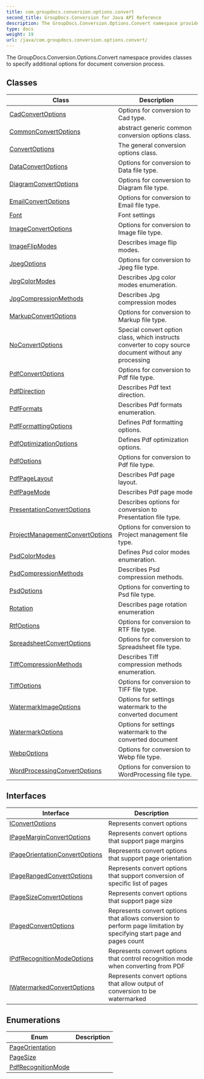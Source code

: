 ```yaml
---
title: com.groupdocs.conversion.options.convert
second_title: GroupDocs.Conversion for Java API Reference
description: The GroupDocs.Conversion.Options.Convert namespace provides classes to specify additional options for document conversion process.
type: docs
weight: 19
url: /java/com.groupdocs.conversion.options.convert/
---
```


The GroupDocs.Conversion.Options.Convert namespace provides classes to specify additional options for document conversion process.


## Classes

| Class | Description |
| --- | --- |
| [CadConvertOptions](../com.groupdocs.conversion.options.convert/cadconvertoptions) | Options for conversion to Cad type. |
| [CommonConvertOptions<TFileType>](../com.groupdocs.conversion.options.convert/commonconvertoptions) | abstract generic common conversion options class. |
| [ConvertOptions<TFileType>](../com.groupdocs.conversion.options.convert/convertoptions) | The general conversion options class. |
| [DataConvertOptions](../com.groupdocs.conversion.options.convert/dataconvertoptions) | Options for conversion to Data file type. |
| [DiagramConvertOptions](../com.groupdocs.conversion.options.convert/diagramconvertoptions) | Options for conversion to Diagram file type. |
| [EmailConvertOptions](../com.groupdocs.conversion.options.convert/emailconvertoptions) | Options for conversion to Email file type. |
| [Font](../com.groupdocs.conversion.options.convert/font) | Font settings |
| [ImageConvertOptions](../com.groupdocs.conversion.options.convert/imageconvertoptions) | Options for conversion to Image file type. |
| [ImageFlipModes](../com.groupdocs.conversion.options.convert/imageflipmodes) | Describes image flip modes. |
| [JpegOptions](../com.groupdocs.conversion.options.convert/jpegoptions) | Options for conversion to Jpeg file type. |
| [JpgColorModes](../com.groupdocs.conversion.options.convert/jpgcolormodes) | Describes Jpg color modes enumeration. |
| [JpgCompressionMethods](../com.groupdocs.conversion.options.convert/jpgcompressionmethods) | Describes Jpg compression modes |
| [MarkupConvertOptions](../com.groupdocs.conversion.options.convert/markupconvertoptions) | Options for conversion to Markup file type. |
| [NoConvertOptions](../com.groupdocs.conversion.options.convert/noconvertoptions) | Special convert option class, which instructs converter to copy source document without any processing |
| [PdfConvertOptions](../com.groupdocs.conversion.options.convert/pdfconvertoptions) | Options for conversion to Pdf file type. |
| [PdfDirection](../com.groupdocs.conversion.options.convert/pdfdirection) | Describes Pdf text direction. |
| [PdfFormats](../com.groupdocs.conversion.options.convert/pdfformats) | Describes Pdf formats enumeration. |
| [PdfFormattingOptions](../com.groupdocs.conversion.options.convert/pdfformattingoptions) | Defines Pdf formatting options. |
| [PdfOptimizationOptions](../com.groupdocs.conversion.options.convert/pdfoptimizationoptions) | Defines Pdf optimization options. |
| [PdfOptions](../com.groupdocs.conversion.options.convert/pdfoptions) | Options for conversion to Pdf file type. |
| [PdfPageLayout](../com.groupdocs.conversion.options.convert/pdfpagelayout) | Describes Pdf page layout. |
| [PdfPageMode](../com.groupdocs.conversion.options.convert/pdfpagemode) | Describes Pdf page mode |
| [PresentationConvertOptions](../com.groupdocs.conversion.options.convert/presentationconvertoptions) | Describes options for conversion to Presentation file type. |
| [ProjectManagementConvertOptions](../com.groupdocs.conversion.options.convert/projectmanagementconvertoptions) | Options for conversion to Project management file type. |
| [PsdColorModes](../com.groupdocs.conversion.options.convert/psdcolormodes) | Defines Psd color modes enumeration. |
| [PsdCompressionMethods](../com.groupdocs.conversion.options.convert/psdcompressionmethods) | Describes Psd compression methods. |
| [PsdOptions](../com.groupdocs.conversion.options.convert/psdoptions) | Options for converting to Psd file type. |
| [Rotation](../com.groupdocs.conversion.options.convert/rotation) | Describes page rotation enumeration |
| [RtfOptions](../com.groupdocs.conversion.options.convert/rtfoptions) | Options for conversion to RTF file type. |
| [SpreadsheetConvertOptions](../com.groupdocs.conversion.options.convert/spreadsheetconvertoptions) | Options for conversion to Spreadsheet file type. |
| [TiffCompressionMethods](../com.groupdocs.conversion.options.convert/tiffcompressionmethods) | Describes Tiff compression methods enumeration. |
| [TiffOptions](../com.groupdocs.conversion.options.convert/tiffoptions) | Options for conversion to TIFF file type. |
| [WatermarkImageOptions](../com.groupdocs.conversion.options.convert/watermarkimageoptions) | Options for settings watermark to the converted document |
| [WatermarkOptions](../com.groupdocs.conversion.options.convert/watermarkoptions) | Options for settings watermark to the converted document |
| [WebpOptions](../com.groupdocs.conversion.options.convert/webpoptions) | Options for conversion to Webp file type. |
| [WordProcessingConvertOptions](../com.groupdocs.conversion.options.convert/wordprocessingconvertoptions) | Options for conversion to WordProcessing file type. |

## Interfaces

| Interface | Description |
| --- | --- |
| [IConvertOptions](../com.groupdocs.conversion.options.convert/iconvertoptions) | Represents convert options |
| [IPageMarginConvertOptions](../com.groupdocs.conversion.options.convert/ipagemarginconvertoptions) | Represents convert options that support page margins |
| [IPageOrientationConvertOptions](../com.groupdocs.conversion.options.convert/ipageorientationconvertoptions) | Represents convert options that support page orientation |
| [IPageRangedConvertOptions](../com.groupdocs.conversion.options.convert/ipagerangedconvertoptions) | Represents convert options that support conversion of specific list of pages |
| [IPageSizeConvertOptions](../com.groupdocs.conversion.options.convert/ipagesizeconvertoptions) | Represents convert options that support page size |
| [IPagedConvertOptions](../com.groupdocs.conversion.options.convert/ipagedconvertoptions) | Represents convert options that allows conversion to perform page limitation by specifying start page and pages count |
| [IPdfRecognitionModeOptions](../com.groupdocs.conversion.options.convert/ipdfrecognitionmodeoptions) | Represents convert options that control recognition mode when converting from PDF |
| [IWatermarkedConvertOptions](../com.groupdocs.conversion.options.convert/iwatermarkedconvertoptions) | Represents convert options that allow output of conversion to be watermarked |

## Enumerations

| Enum | Description |
| --- | --- |
| [PageOrientation](../com.groupdocs.conversion.options.convert/pageorientation) |  |
| [PageSize](../com.groupdocs.conversion.options.convert/pagesize) |  |
| [PdfRecognitionMode](../com.groupdocs.conversion.options.convert/pdfrecognitionmode) |  |
